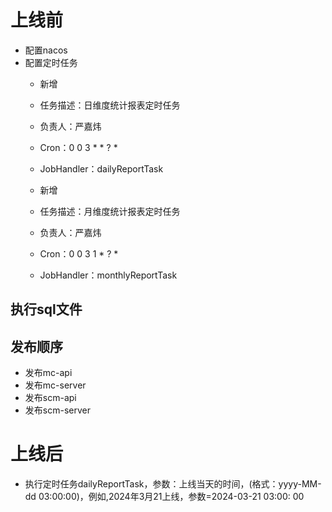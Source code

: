 # 上线前

- 配置nacos
- 配置定时任务
    - 新增
    - 任务描述：日维度统计报表定时任务
    - 负责人：严嘉炜
    - Cron：0 0 3 * * ? *
    - JobHandler：dailyReportTask

    - 新增
    - 任务描述：月维度统计报表定时任务
    - 负责人：严嘉炜
    - Cron：0 0 3 1 * ? *
    - JobHandler：monthlyReportTask

## 执行sql文件

## 发布顺序

- 发布mc-api
- 发布mc-server
- 发布scm-api
- 发布scm-server

# 上线后

- 执行定时任务dailyReportTask，参数：上线当天的时间，(格式：yyyy-MM-dd 03:00:00)，例如,2024年3月21上线，参数=2024-03-21 03:00:
  00






